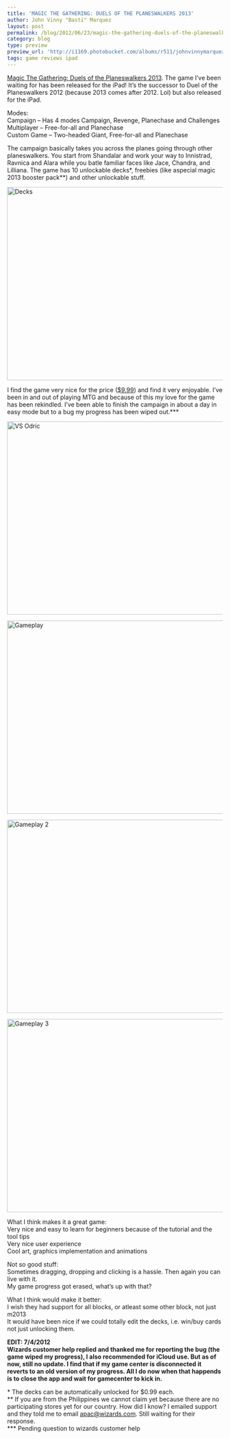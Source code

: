 ```yaml
---
title: 'MAGIC THE GATHERING: DUELS OF THE PLANESWALKERS 2013'
author: John Vinny "Basti" Marquez
layout: post
permalink: /blog/2012/06/23/magic-the-gathering-duels-of-the-planeswalkers-2013/
category: blog
type: preview
preview_url: 'http://i1169.photobucket.com/albums/r511/johnvinnymarquez/m13_zpsde9b0c7a.jpg'
tags: game reviews ipad
---
```

<p class="p1">
  <a title="M2013" href="http://itunes.apple.com/us/app/magic-2013/id502588466?mt=8">Magic The Gathering: Duels of the Planeswalkers 2013</a>. The game I&#8217;ve been waiting for has been released for the iPad! It&#8217;s the successor to Duel of the Planeswalkers 2012 (because 2013 comes after 2012. Lol) but also released for the iPad.
</p>

Modes:  
Campaign &#8211; Has 4 modes Campaign, Revenge, Planechase and Challenges  
Multiplayer &#8211; Free-for-all and Planechase  
Custom Game &#8211; Two-headed Giant, Free-for-all and Planechase

<p class="p1">
  The campaign basically takes you across the planes going through other planeswalkers. You start from Shandalar and work your way to Innistrad, Ravnica and Alara while you batle familiar faces like Jace, Chandra, and Lilliana. The game has 10 unlockable decks*, freebies (like aspecial magic 2013 booster pack**) and other unlockable stuff.
</p>

<p class="p1">
  <img title="Decks" alt="Decks" src="http://i1169.photobucket.com/albums/r511/johnvinnymarquez/2012-06-24005411.png" width="600" height="450" />
</p>

<p class="p1">
  I find the game very nice for the price (<a title="View in iTunes" href="http://itunes.apple.com/us/app/magic-2013/id502588466?mt=8" target="_blank">$9.99</a>) and find it very enjoyable. I&#8217;ve been in and out of playing MTG and because of this my love for the game has been rekindled. I&#8217;ve been able to finish the campaign in about a day in easy mode but to a bug my progress has been wiped out.***
</p>

<p class="p1">
   <img title="VS Odric" alt="VS Odric" src="http://i1169.photobucket.com/albums/r511/johnvinnymarquez/2012-06-24005438.png" width="600" height="450" />
</p>

<p class="p1">
  <img title="Gameplay" alt="Gameplay" src="http://i1169.photobucket.com/albums/r511/johnvinnymarquez/2012-06-24005539.png" width="600" height="450" />
</p>

<p class="p1">
  <img title="Gameplay 2" alt="Gameplay 2" src="http://i1169.photobucket.com/albums/r511/johnvinnymarquez/2012-06-24005716.png" width="600" height="450" />
</p>

<p class="p1">
  <img title="Gameplay 3" alt="Gameplay 3" src="http://i1169.photobucket.com/albums/r511/johnvinnymarquez/2012-06-24005751.png" width="600" height="450" />
</p>

<p class="p1">
  What I think makes it a great game:<br /> Very nice and easy to learn for beginners because of the tutorial and the tool tips<br /> Very nice user experience<br /> Cool art, graphics implementation and animations
</p>

<p class="p1">
  Not so good stuff:<br /> Sometimes dragging, dropping and clicking is a hassle. Then again you can live with it.<br /> My game progress got erased, what&#8217;s up with that?
</p>

<p class="p1">
  What I think would make it better:<br /> I wish they had support for all blocks, or atleast some other block, not just m2013<br /> It would have been nice if we could totally edit the decks, i.e. win/buy cards not just unlocking them.
</p>

<p class="p1">
  <strong>EDIT: 7/4/2012</strong><br /> <strong>Wizards customer help replied and thanked me for reporting the bug (the game wiped my progress), I also recommended for iCloud use. But as of now, still no update. I find that if my game center is disconnected it reverts to an old version of my progress. All I do now when that happends is to close the app and wait for gamecenter to kick in. </strong>
</p>

<p class="p1">
  * The decks can be automatically unlocked for $0.99 each.<br /> ** If you are from the Philippines we cannot claim yet because there are no participating stores yet for our country. How did I know? I emailed support and they told me to email <a href="mailto:apac@wizards.com"><span class="s1">apac@wizards.com</span></a>. Still waiting for their response.<br /> *** Pending question to wizards customer help
</p>